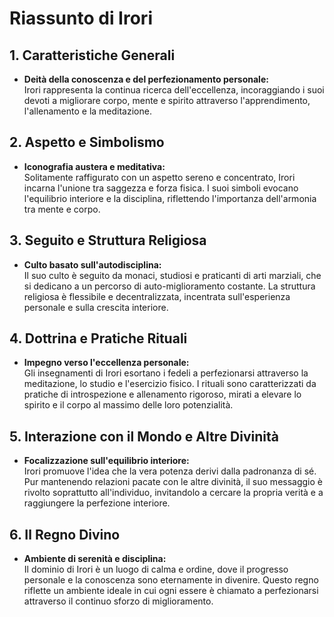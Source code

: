 # Riassunto di Irori

## 1. Caratteristiche Generali
- **Deità della conoscenza e del perfezionamento personale:**  
  Irori rappresenta la continua ricerca dell'eccellenza, incoraggiando i suoi devoti a migliorare corpo, mente e spirito attraverso l'apprendimento, l'allenamento e la meditazione.

## 2. Aspetto e Simbolismo
- **Iconografia austera e meditativa:**  
  Solitamente raffigurato con un aspetto sereno e concentrato, Irori incarna l'unione tra saggezza e forza fisica. I suoi simboli evocano l'equilibrio interiore e la disciplina, riflettendo l'importanza dell'armonia tra mente e corpo.

## 3. Seguito e Struttura Religiosa
- **Culto basato sull'autodisciplina:**  
  Il suo culto è seguito da monaci, studiosi e praticanti di arti marziali, che si dedicano a un percorso di auto-miglioramento costante. La struttura religiosa è flessibile e decentralizzata, incentrata sull'esperienza personale e sulla crescita interiore.

## 4. Dottrina e Pratiche Rituali
- **Impegno verso l'eccellenza personale:**  
  Gli insegnamenti di Irori esortano i fedeli a perfezionarsi attraverso la meditazione, lo studio e l'esercizio fisico. I rituali sono caratterizzati da pratiche di introspezione e allenamento rigoroso, mirati a elevare lo spirito e il corpo al massimo delle loro potenzialità.

## 5. Interazione con il Mondo e Altre Divinità
- **Focalizzazione sull'equilibrio interiore:**  
  Irori promuove l'idea che la vera potenza derivi dalla padronanza di sé. Pur mantenendo relazioni pacate con le altre divinità, il suo messaggio è rivolto soprattutto all'individuo, invitandolo a cercare la propria verità e a raggiungere la perfezione interiore.

## 6. Il Regno Divino
- **Ambiente di serenità e disciplina:**  
  Il dominio di Irori è un luogo di calma e ordine, dove il progresso personale e la conoscenza sono eternamente in divenire. Questo regno riflette un ambiente ideale in cui ogni essere è chiamato a perfezionarsi attraverso il continuo sforzo di miglioramento.
